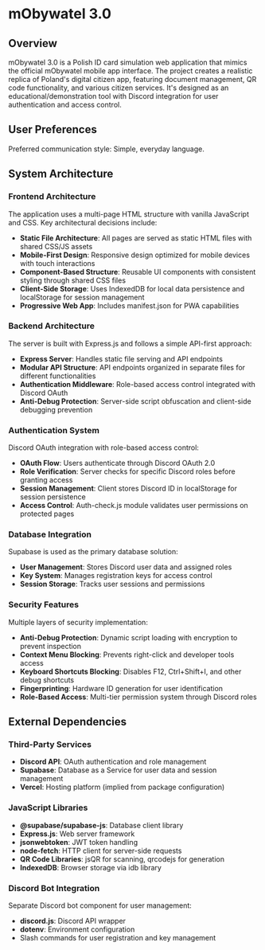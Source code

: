 # mObywatel 3.0

## Overview

mObywatel 3.0 is a Polish ID card simulation web application that mimics the official mObywatel mobile app interface. The project creates a realistic replica of Poland's digital citizen app, featuring document management, QR code functionality, and various citizen services. It's designed as an educational/demonstration tool with Discord integration for user authentication and access control.

## User Preferences

Preferred communication style: Simple, everyday language.

## System Architecture

### Frontend Architecture
The application uses a multi-page HTML structure with vanilla JavaScript and CSS. Key architectural decisions include:

- **Static File Architecture**: All pages are served as static HTML files with shared CSS/JS assets
- **Mobile-First Design**: Responsive design optimized for mobile devices with touch interactions
- **Component-Based Structure**: Reusable UI components with consistent styling through shared CSS files
- **Client-Side Storage**: Uses IndexedDB for local data persistence and localStorage for session management
- **Progressive Web App**: Includes manifest.json for PWA capabilities

### Backend Architecture
The server is built with Express.js and follows a simple API-first approach:

- **Express Server**: Handles static file serving and API endpoints
- **Modular API Structure**: API endpoints organized in separate files for different functionalities
- **Authentication Middleware**: Role-based access control integrated with Discord OAuth
- **Anti-Debug Protection**: Server-side script obfuscation and client-side debugging prevention

### Authentication System
Discord OAuth integration with role-based access control:

- **OAuth Flow**: Users authenticate through Discord OAuth 2.0
- **Role Verification**: Server checks for specific Discord roles before granting access
- **Session Management**: Client stores Discord ID in localStorage for session persistence
- **Access Control**: Auth-check.js module validates user permissions on protected pages

### Database Integration
Supabase is used as the primary database solution:

- **User Management**: Stores Discord user data and assigned roles
- **Key System**: Manages registration keys for access control
- **Session Storage**: Tracks user sessions and permissions

### Security Features
Multiple layers of security implementation:

- **Anti-Debug Protection**: Dynamic script loading with encryption to prevent inspection
- **Context Menu Blocking**: Prevents right-click and developer tools access
- **Keyboard Shortcuts Blocking**: Disables F12, Ctrl+Shift+I, and other debug shortcuts
- **Fingerprinting**: Hardware ID generation for user identification
- **Role-Based Access**: Multi-tier permission system through Discord roles

## External Dependencies

### Third-Party Services
- **Discord API**: OAuth authentication and role management
- **Supabase**: Database as a Service for user data and session management
- **Vercel**: Hosting platform (implied from package configuration)

### JavaScript Libraries
- **@supabase/supabase-js**: Database client library
- **Express.js**: Web server framework  
- **jsonwebtoken**: JWT token handling
- **node-fetch**: HTTP client for server-side requests
- **QR Code Libraries**: jsQR for scanning, qrcodejs for generation
- **IndexedDB**: Browser storage via idb library

### Discord Bot Integration
Separate Discord bot component for user management:
- **discord.js**: Discord API wrapper
- **dotenv**: Environment configuration
- Slash commands for user registration and key management